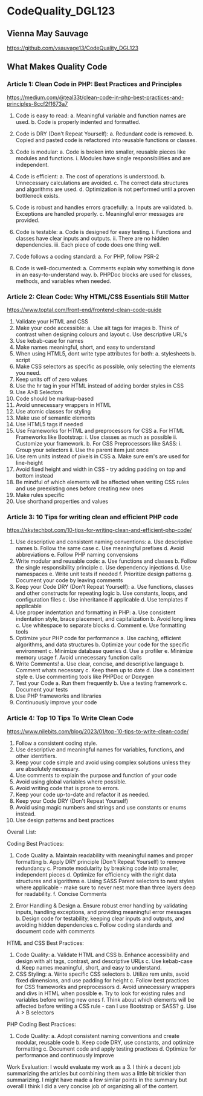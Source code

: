 # CodeQuality_DGL123
## Vienna May Sauvage

https://github.com/vsauvage13/CodeQuality_DGL123

## What Makes Quality Code

### Article 1: Clean Code in PHP: Best Practices and Principles
https://medium.com/@teal33t/clean-code-in-php-best-practices-and-principles-8ccf2f1673a7

1. Code is easy to read:
    a. Meaningful variable and function names are used.
    b. Code is properly indented and formatted.

2. Code is DRY (Don't Repeat Yourself):
    a. Redundant code is removed.
    b. Copied and pasted code is refactored into reusable functions or classes.

3. Code is modular:
    a. Code is broken into smaller, reusable pieces like modules and functions.
        i. Modules have single responsibilities and are independent.

4. Code is efficient:
    a. The cost of operations is understood.
        b. Unnecessary calculations are avoided.
    c. The correct data structures and algorithms are used.
    d. Optimization is not performed until a proven bottleneck exists.

5. Code is robust and handles errors gracefully:
    a. Inputs are validated.
    b. Exceptions are handled properly.
    c. Meaningful error messages are provided.

6. Code is testable:
    a. Code is designed for easy testing.
        i. Functions and classes have clear inputs and outputs.
        ii. There are no hidden dependencies.
        iii. Each piece of code does one thing well.

7. Code follows a coding standard:
    a. For PHP, follow PSR-2

8. Code is well-documented:
    a. Comments explain why something is done in an easy-to-understand way. 
    b. PHPDoc blocks are used for classes, methods, and variables when needed.


### Article 2: Clean Code: Why HTML/CSS Essentials Still Matter
https://www.toptal.com/front-end/frontend-clean-code-guide

1. Validate your HTML and CSS
2. Make your code accessible:
    a. Use alt tags for images
    b. Think of contrast when designing colours and layout
    c. Use descriptive URL's
3. Use kebab-case for names
4. Make names meaningful, short, and easy to understand
5. When using HTML5, dont write type attributes for both:
    a. stylesheets
    b. script
6. Make CSS selectors as specific as possible, only selecting the elements you need.
7. Keep units off of zero values
8. Use the hr tag in your HTML instead of adding border styles in CSS
9. Use A>B Selectors
10. Code should be markup-based
11. Avoid unnecessary wrappers in HTML
12. Use atomic classes for styling
13. Make use of semantic elements
14. Use HTML5 tags if needed
15. Use Frameworks for HTML and preprocessors for CSS
    a. For HTML Frameworks like Bootstrap:
        i. Use classes as much as possible
        ii. Customize your framework. 
    b. For CSS Preprocessors like SASS: 
        i. Group your selectors
        ii. Use the parent item just once
16. Use rem units instead of pixels in CSS
    a. Make sure em's are used for line-height
17. Avoid fixed height and width in CSS - try adding padding on top and bottom instead
18. Be mindful of which elements will be affected when writing CSS rules and use preexisting ones before creating new ones
19. Make rules specific
20. Use shorthand properties and values

### Article 3: 10 Tips for writing clean and efficient PHP code
https://skytechbot.com/10-tips-for-writing-clean-and-efficient-php-code/

1. Use descriptive and consistent naming conventions:
   a. Use descriptive names
   b. Follow the same case
   c. Use meaningful prefixes
   d. Avoid abbreviations
   e. Follow PHP naming convensions
2. Write modular and reusable code:
    a. Use functions and classes
    b. Follow the single responsibility principle
    c. Use dependency injections
    d. Use namespaces
    e. Write unit tests if needed
    f. Prioritize design patterns
    g. Document your code by leaving comments
3. Keep your Code DRY (Don't Repeat Yourself):
   a. Use functions, classes and other constructs for repeating logic
   b. Use constants, loops, and configuration files
   c. Use inheritance if applicable
   d. Use templates if applicable
4. Use proper indentation and formatting in PHP:
   a. Use consistent indentation style, brace placement, and capitalization
   b. Avoid long lines
   c. Use whitespace to separate blocks
   d. Comment
   e. Use formatting tools
5. Optimize your PHP code for performance
   a. Use caching, efficient algorithms, and data structures
   b. Optimize your code for the specific environment
   c. Minimize database queries
   d. Use a profiler
   e. Minimize memory usage
   f. Avoid unnecessary function calls
6. Write Comments!
   a. Use clear, concise, and descriptive language
   b. Comment whats necessary
   c. Keep them up to date
   d. Use a consistent style
   e. Use commenting tools like PHPDoc or Doxygen
7. Test your Code
   a. Run them frequently
   b. Use a testing framework
   c. Document your tests
8. Use PHP frameworks and libraries
9. Continuously improve your code


### Article 4: Top 10 Tips To Write Clean Code
https://www.nilebits.com/blog/2023/01/top-10-tips-to-write-clean-code/

1. Follow a consistent coding style.
2. Use descriptive and meaningful names for variables, functions, and other identifiers.
3. Keep your code simple and avoid using complex solutions unless they are absolutely necessary.
4. Use comments to explain the purpose and function of your code
5. Avoid using global variables where possible.
6. Avoid writing code that is prone to errors.
7. Keep your code up-to-date and refactor it as needed.
8. Keep your Code DRY (Don't Repeat Yourself)
9. Avoid using magic numbers and strings and use constants or enums instead.
10. Use design patterns and best practices


Overall List: 

Coding Best Practices: 
1. Code Quality
    a. Maintain readability with meaningful names and proper formatting
    b. Apply DRY principle (Don't Repeat Yourself) to remove redundancy
    c. Promote modularity by breaking code into smaller, independent pieces
    d. Optimize for efficiency with the right data structures and algorithms
    e. Using SASS Parent selectors to nest styles where applicable - make sure to never nest more than three layers deep for readability.
    f. Concise Comments

3. Error Handling & Design
    a. Ensure robust error handling by validating inputs, handling exceptions, and providing meaningful error messages
    b. Design code for testability, keeping clear inputs and outputs, and avoiding hidden dependencies
    c. Follow coding standards and document code with comments
   
HTML and CSS Best Practices:
1. Code Quality:
    a. Validate HTML and CSS
    b. Enhance accessibility and design with alt tags, contrast, and descriptive URLs
    c. Use kebab-case
    d. Keep names meaningful, short, and easy to understand.
3. CSS Styling:
    a. Write specific CSS selectors
    b. Utilize rem units, avoid fixed dimensions, and use padding for height
    c. Follow best practices for CSS frameworks and preprocessors
    d. Avoid unnecessary wrappers and divs in HTML when possible
    e. Try to look for existing rules and variables before writing new ones
    f. Think about which elements will be affected before writing a CSS rule - can I use Bootstrap or SASS?
    g. Use A > B selectors

PHP Coding Best Practices:
1. Code Quality:
    a. Adopt consistent naming conventions and create modular, reusable code
    b. Keep code DRY, use constants, and optimize formatting
    c. Document code and apply testing practices
    d. Optimize for performance and continuously improve

Work Evaluation: 
I would evaluate my work as a 3. I think a decent job summarizing the articles but combining them was a little bit trickier than summarizing. I might have made a few similar points in the summary but overall I think I did a very concise job of organizing all of the content. 
